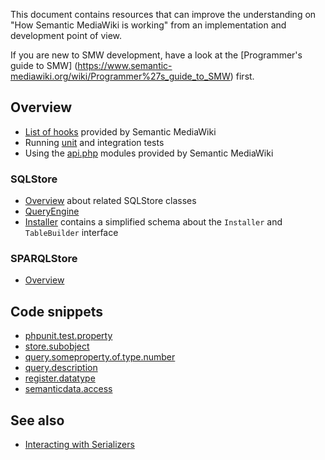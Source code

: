 This document contains resources that can improve the understanding on "How Semantic MediaWiki
is working" from an implementation and development point of view.

If you are new to SMW development, have a look at the [Programmer's guide to SMW]
(https://www.semantic-mediawiki.org/wiki/Programmer%27s_guide_to_SMW) first.

## Overview

- [List of hooks](hooks.md) provided by Semantic MediaWiki
- Running [unit](https://github.com/SemanticMediaWiki/SemanticMediaWiki/blob/master/tests/phpunit/README.md) and integration tests
- Using the [api.php](api.md) modules provided by Semantic MediaWiki

### SQLStore

- [Overview](https://github.com/SemanticMediaWiki/SemanticMediaWiki/blob/master/src/SQLStore/README.md) about related SQLStore classes
- [QueryEngine](https://github.com/SemanticMediaWiki/SemanticMediaWiki/blob/master/src/SQLStore/QueryEngine/README.md)
- [Installer](sqlstore.installer.md) contains a simplified schema about the `Installer` and `TableBuilder` interface

### SPARQLStore

- [Overview](https://github.com/SemanticMediaWiki/SemanticMediaWiki/blob/master/src/SPARQLStore/README.md)

## Code snippets

- [phpunit.test.property](code-snippets/phpunit.test.property.md)
- [store.subobject](code-snippets/store.subobject.md)
- [query.someproperty.of.type.number](code-snippets/query.someproperty.of.type.number.md)
- [query.description](code-snippets/query.description.md)
- [register.datatype](code-snippets/extension.register.datatype.md)
- [semanticdata.access](code-snippets/semanticdata.access.md)

## See also

* [Interacting with Serializers](serializers.md)
